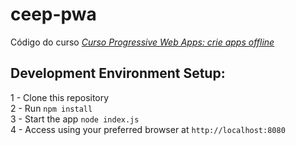 # ceep-pwa
Código do curso *[Curso Progressive Web Apps: crie apps offline](https://cursos.alura.com.br/course/progressive-webapp-offline)*

## Development Environment Setup:
1 - Clone this repository<br />
2 - Run `npm install`<br />
3 - Start the app `node index.js`<br />
4 - Access using your preferred browser at `http://localhost:8080`